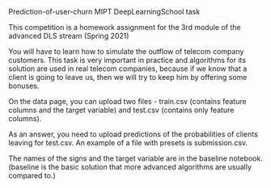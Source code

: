 Prediction-of-user-churn
MIPT DeepLearningSchool task

This competition is a homework assignment for the 3rd module of the advanced DLS stream (Spring 2021)

You will have to learn how to simulate the outflow of telecom company customers. This task is very important in practice and algorithms for its solution are used in real telecom companies, because if we know that a client is going to leave us, then we will try to keep him by offering some bonuses.

On the data page, you can upload two files - train.csv (contains feature columns and the target variable) and test.csv (contains only feature columns).

As an answer, you need to upload predictions of the probabilities of clients leaving for test.csv. An example of a file with presets is submission.csv.

The names of the signs and the target variable are in the baseline notebook. (baseline is the basic solution that more advanced algorithms are usually compared to.)
